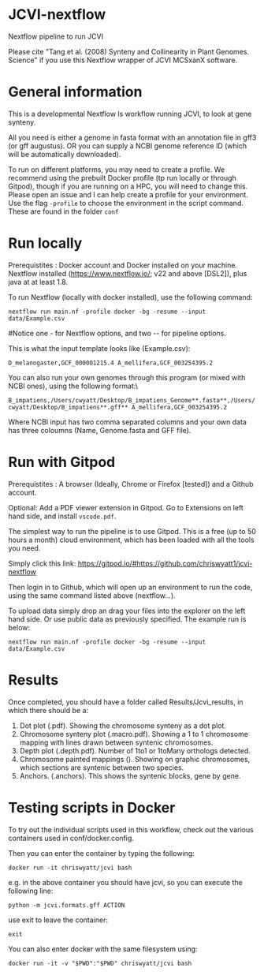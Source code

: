 # JCVI-nextflow 

Nextflow pipeline to run JCVI

Please cite "Tang et al. (2008) Synteny and Collinearity in Plant Genomes. Science" if you use this Nextflow wrapper of JCVI MCSxanX software.

# General information

This is a developmental Nextflow ls workflow running JCVI, to look at gene synteny. 

All you need is either a genome in fasta format with an annotation file in gff3 (or gff augustus). OR you can supply a NCBI genome reference ID (which will be automatically downloaded).

To run on different platforms, you may need to create a profile. We recommend using the prebuilt Docker profile (tp run locally or through Gitpod), though if you are running on a HPC, you will need to change this. Please open an issue and I can help create a profile for your environment. Use the flag `-profile` to choose the environment in the script command. These are found in the folder `conf`

# Run locally

Prerequistites : Docker account and Docker installed on your machine. Nextflow installed (https://www.nextflow.io/; v22 and above [DSL2]), plus java at at least 1.8.

To run Nextflow (locally with docker installed), use the following command:

`nextflow run main.nf -profile docker -bg -resume --input data/Example.csv`

#Notice one - for Nextflow options, and two -- for pipeline options.


This is what the input template looks like (Example.csv):

`D_melanogaster,GCF_000001215.4
A_mellifera,GCF_003254395.2`

You can also run your own genomes through this program (or mixed with NCBI ones), using the following format:\

`B_impatiens,/Users/cwyatt/Desktop/B_impatiens_Genome**.fasta**,/Users/cwyatt/Desktop/B_impatiens**.gff**
A_mellifera,GCF_003254395.2`

Where NCBI input has two comma separated columns and your own data has three coloumns (Name, Genome.fasta and GFF file).

# Run with Gitpod

Prerequistites : A browser (Ideally, Chrome or Firefox \[tested\]) and a Github account.

Optional: Add a PDF viewer extension in Gitpod. Go to Extensions on left hand side, and install `vscode.pdf`. 

The simplest way to run the pipeline is to use Gitpod. This is a free (up to 50 hours a month) cloud environment, which has been loaded with all the tools you need.

Simply click this link: https://gitpod.io/#https://github.com/chriswyatt1/jcvi-nextflow

Then login in to Github, which will open up an environment to run the code, using the same command listed above (nextflow...).

To upload data simply drop an drag your files into the explorer on the left hand side. Or use public data as previously specified. The example run is below:

`nextflow run main.nf -profile docker -bg -resume --input data/Example.csv`

# Results

Once completed, you should have a folder called Results/Jcvi_results, in which there should be a:

1. Dot plot (<Species1><Species2>.pdf). Showing the chromosome synteny as a dot plot.
2. Chromosome synteny plot (<Species1><Species2>.macro.pdf). Showing a 1 to 1 chromosome mapping with lines drawn between syntenic chromosomes.
3. Depth plot (<Species1><Species2>.depth.pdf). Number of 1to1 or 1toMany orthologs detected.
4. Chromosome painted mappings (). Showing on graphic chromosomes, which sections are syntenic between two species.
5. Anchors. (<Species1><Species2>.anchors). This shows the syntenic blocks, gene by gene.


# Testing scripts in Docker 

To try out the individual scripts used in this workflow, check out the various containers used in conf/docker.config.

Then you can enter the container by typing the following:

`docker run -it chriswyatt/jcvi bash`

e.g. in the above container you should have jcvi, so you can execute the following line:

`python -m jcvi.formats.gff ACTION`

use exit to leave the container:

`exit`

You can also enter docker with the same filesystem using:

`docker run -it -v "$PWD":"$PWD" chriswyatt/jcvi bash`